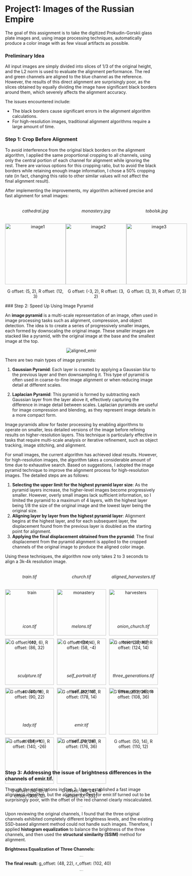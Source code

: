 # Project1: Images of the Russian Empire

The goal of this assignment is to take the digitized Prokudin-Gorskii glass plate images and, using image processing techniques, automatically produce a color image with as few visual artifacts as possible.

### Preliminary Idea

All input images are simply divided into slices of 1/3 of the original height, and the L2 norm is used to evaluate the alignment performance. The red and green channels are aligned to the blue channel as the reference. However, the results of this direct alignment are surprisingly poor, as the slices obtained by equally dividing the image have significant black borders around them, which severely affects the alignment accuracy. 

The issues encountered include:  
- The black borders cause significant errors in the alignment algorithm calculations.  
- For high-resolution images, traditional alignment algorithms require a large amount of time.

### Step 1: Crop Before Alignment

To avoid interference from the original black borders on the alignment algorithm, I applied the same proportional cropping to all channels, using only the central portion of each channel for alignment while ignoring the rest. There are various options for this cropping ratio, but to avoid the black borders while retaining enough image information, I chose a 50% cropping rate (in fact, changing this ratio to other similar values will not affect the final alignment result).

After implementing the improvements, my algorithm achieved precise and fast alignment for small images:

<div style="display: flex; justify-content: space-around;">
    <div style="text-align: center;">
        <h6>cathedral.jpg</h6>
        <img src="project1_data\aligned_cathedral.jpg" alt="image1" style="width: 200px;">
        <p>G offset: (5, 2), R offset: (12, 3)</p>
    </div>
    <div style="text-align: center;">
        <h6>monastery.jpg</h6>
        <img src="project1_data\aligned_monastery.jpg" alt="image2" style="width: 200px;">
        <p>G offset: (-3, 2), R offset: (3, 2)</p>
    </div>
    <div style="text-align: center;">
        <h6>tobolsk.jpg</h6>
        <img src="project1_data\aligned_tobolsk.jpg" alt="image3" style="width: 200px;">
        <p>G offset: (3, 3), R offset: (7, 3)</p>
    </div>
</div>
### Step 2: Speed Up Using Image Pyramid

An **image pyramid** is a multi-scale representation of an image, often used in image processing tasks such as alignment, compression, and object detection. The idea is to create a series of progressively smaller images, each formed by downscaling the original image. These smaller images are stacked like a pyramid, with the original image at the base and the smallest image at the top.

<div style="text-align: center;">
    <img src="project1_data/pyramid_example.png" alt="aligned_emir" style="zoom:100%;" />
</div>



There are two main types of image pyramids:

1. **Gaussian Pyramid**: Each layer is created by applying a Gaussian blur to the previous layer and then downsampling it. This type of pyramid is often used in coarse-to-fine image alignment or when reducing image detail at different scales.

2. **Laplacian Pyramid**: This pyramid is formed by subtracting each Gaussian layer from the layer above it, effectively capturing the difference in image detail between scales. Laplacian pyramids are useful for image compression and blending, as they represent image details in a more compact form.

Image pyramids allow for faster processing by enabling algorithms to operate on smaller, less detailed versions of the image before refining results on higher-resolution layers. This technique is particularly effective in tasks that require multi-scale analysis or iterative refinement, such as object tracking, image stitching, and alignment.

For small images, the current algorithm has achieved ideal results. However, for high-resolution images, the algorithm takes a considerable amount of time due to exhaustive search. Based on suggestions, I adopted the image pyramid technique to improve the alignment process for high-resolution images. The detailed steps are as follows:

1. **Selecting the upper limit for the highest pyramid layer size**: As the pyramid layers increase, the higher-level images become progressively smaller. However, overly small images lack sufficient information, so I limited the pyramid to a maximum of 4 layers, with the highest layer being 1/8 the size of the original image and the lowest layer being the original size.
2. **Aligning layer by layer from the highest pyramid layer**: Alignment begins at the highest layer, and for each subsequent layer, the displacement found from the previous layer is doubled as the starting point for alignment.
3. **Applying the final displacement obtained from the pyramid**: The final displacement from the pyramid alignment is applied to the cropped channels of the original image to produce the aligned color image.

Using these techniques, the algorithm now only takes 2 to 3 seconds to align a 3k-4k resolution image.

<div style="display: grid; grid-template-columns: repeat(3, 1fr); gap: 10px;">
    <div style="text-align: center;">
        <h6>train.tif</h6>
        <img src="project1_data/aligned_train.jpg" alt="train" style="width: 100%;">
        <p>G offset: (42, 6), R offset: (86, 32)</p>
    </div>
    <div style="text-align: center;">
        <h6>church.tif</h6>
        <img src="project1_data/aligned_church.jpg" alt="monastery" style="width: 100%;">
        <p>G offset: (24, 4), R offset: (58, -4)</p>
    </div>
    <div style="text-align: center;">
        <h6>aligned_harvesters.tif</h6>
        <img src="project1_data/aligned_harvesters.jpg" alt="harvesters" style="width: 100%;">
        <p>G offset: (58, 16), R offset: (124, 14)</p>
    </div>
    <div style="text-align: center;">
        <h6>icon.tif</h6>
        <img src="project1_data/aligned_icon.jpg" alt="icon" style="width: 100%;">
        <p>G offset: (40, 18), R offset: (90, 22)</p>
    </div>
    <div style="text-align: center;">
        <h6>melons.tif</h6>
        <img src="project1_data/aligned_melons.jpg" alt="melons" style="width: 100%;">
        <p>G offset: (82, 10), R offset: (178, 14)</p>
    </div>
    <div style="text-align: center;">
        <h6>onion_church.tif</h6>
        <img src="project1_data/aligned_onion_church.jpg" alt="onion_church" style="width: 100%;">
        <p>G offset: (52, 26), R offset: (108, 36)</p>
    </div>
    <div style="text-align: center;">
        <h6>sculpture.tif</h6>
        <img src="project1_data/aligned_sculpture.jpg" alt="sculpture" style="width: 100%;">
        <p>G offset: (34, -10), R offset: (140, -26)</p>
    </div>
    <div style="text-align: center;">
        <h6>self_portrait.tif</h6>
        <img src="project1_data/aligned_self_portrait.jpg" alt="self_portrait" style="width: 100%;">
        <p>G offset: (78, 28), R offset: (176, 36)</p>
    </div>
    <div style="text-align: center;">
        <h6>three_generations.tif</h6>
        <img src="project1_data/aligned_three_generations.jpg" alt="three_generations" style="width: 100%;">
        <p>G offset: (50, 14), R offset: (110, 12)</p>
    </div>
    <div style="text-align: center;">
        <h6>lady.tif</h6>
        <img src="project1_data/aligned_lady.jpg" alt="sculpture" style="width: 100%;">
        <p>G offset: (50, 8), R offset: (108, 12)</p>
    </div>
    <div style="text-align: center;">
        <h6>emir.tif</h6>
        <img src="project1_data/bad_emir.jpg" alt="self_portrait" style="width: 100%;">
        <p>G offset: (48, 24), R offset: (0, -332)</p>
    </div>
</div>



### Step 3: Addressing the issue of brightness differences in the channels of emir.tif.
Through the optimizations in Step 2, I have established a fast image alignment algorithm, but the alignment effect for emir.tif turned out to be surprisingly poor, with the offset of the red channel clearly miscalculated. 

<div style="text-align: center;">
    <img src="project1_data/bad_emir.jpg" alt="bad_emir" style="zoom: 10%;" />
</div>

Upon reviewing the original channels, I found that the three original channels exhibited completely different brightness levels, and the existing SSD-based alignment method could not handle such images. Therefore, I applied **histogram equalization** to balance the brightness of the three channels, and then used the **structural similarity (SSIM)** method for alignment.

**Brightness Equalization of Three Channels:**


<div style="text-align: center;">
    <img src="project1_data/light.jpg" alt="aligned_emir" style="zoom:12%;" />
</div>

**The final result:** g_offset: (48, 22), r_offset: (102, 40)

<div style="text-align: center;">
    <img src="project1_data/aligned_emir.jpg" alt="aligned_emir" style="zoom:12%;" />
</div>